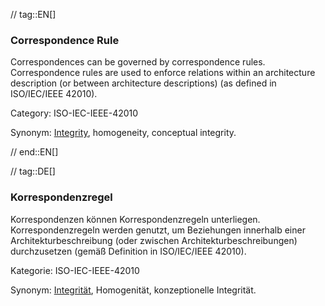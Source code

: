 // tag::EN[]
### Correspondence Rule

Correspondences can be governed by correspondence rules. Correspondence rules are used to enforce relations within an architecture description (or between architecture descriptions) (as defined in ISO/IEC/IEEE 42010).

Category: ISO-IEC-IEEE-42010


Synonym: [Integrity](#term-integrity), homogeneity, conceptual integrity.

// end::EN[]

// tag::DE[]
### Korrespondenzregel

Korrespondenzen können Korrespondenzregeln unterliegen.
Korrespondenzregeln werden genutzt, um Beziehungen innerhalb einer
Architekturbeschreibung (oder zwischen Architekturbeschreibungen)
durchzusetzen (gemäß Definition in ISO/IEC/IEEE 42010).

Kategorie: ISO-IEC-IEEE-42010

Synonym: [Integrität](#term-integrity),
Homogenität, konzeptionelle Integrität.
